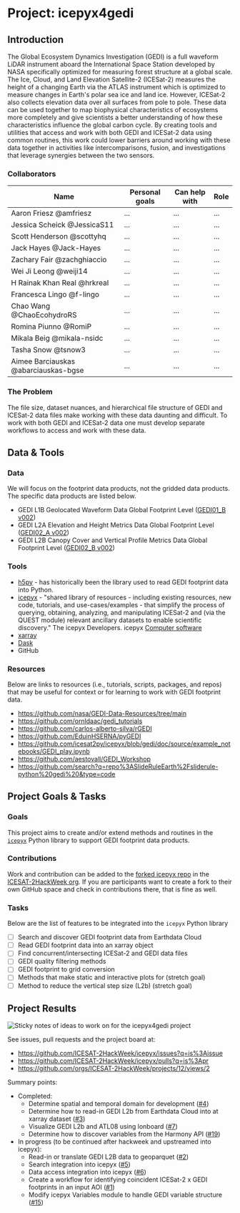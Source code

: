 # Project: icepyx4gedi

## Introduction

The Global Ecosystem Dynamics Investigation (GEDI) is a full waveform LiDAR instrument aboard the International Space Station developed by NASA specifically optimized for measuring forest structure at a global scale. The Ice, Cloud, and Land Elevation Satellite-2 (ICESat-2) measures the height of a changing Earth via the ATLAS instrument which is optimized to measure changes in Earth's polar sea ice and land ice. However, ICESat-2 also collects elevation data over all surfaces from pole to pole. These data can be used together to map biophysical characteristics of ecosystems more completely and give scientists a better understanding of how these characteristics influence the global carbon cycle. By creating tools and utilities that access and work with both GEDI and ICESat-2 data using common routines, this work could lower barriers around working with these data together in activities like intercomparisons, fusion, and investigations that leverage synergies between the two sensors. 


### Collaborators

| Name | Personal goals | Can help with | Role |
| ------------- | ------------- | ------------- | ------------- |
|Aaron Friesz @amfriesz|...|...|...|
|Jessica Scheick @JessicaS11|...|...|...|
|Scott Henderson @scottyhq|...|...|...|
|Jack Hayes @Jack-Hayes|...|...|...|
|Zachary Fair @zachghiaccio|...|...|...|
|Wei Ji Leong @weiji14|...|...|...|
|H Rainak Khan Real @hrkreal|...|...|...|
|Francesca Lingo @f-lingo|...|...|...|
|Chao Wang @ChaoEcohydroRS|...|...|...|
|Romina Piunno @RomiP|...|...|...|
|Mikala Beig @mikala-nsidc|...|...|...|
|Tasha Snow @tsnow3|...|...|...|
|Aimee Barciauskas @abarciauskas-bgse|...|...|...|



### The Problem

The file size, dataset nuances, and hierarchical file structure of GEDI and ICESat-2 data files make working with these data daunting and difficult. To work with both GEDI and ICESat-2 data one must develop separate workflows to access and work with these data.


## Data & Tools

### Data

We will focus on the footprint data products, not the gridded data products. The specific data products are listed below.

- GEDI L1B Geolocated Waveform Data Global Footprint Level ([GEDI01_B v002](https://doi.org/10.5067/GEDI/GEDI01_B.002)) 
- GEDI L2A Elevation and Height Metrics Data Global Footprint Level ([GEDI02_A v002](https://doi.org/10.5067/GEDI/GEDI02_A.002)) 
- GEDI L2B Canopy Cover and Vertical Profile Metrics Data Global Footprint Level ([GEDI02_B v002](https://doi.org/10.5067/GEDI/GEDI02_B.002))

### Tools

- [h5py](https://docs.h5py.org/en/stable/) - has historically been the library used to read GEDI footprint data into Python.
- [icepyx](https://icepyx.readthedocs.io/en/latest/) - "shared library of resources - including existing resources, new code, tutorials, and use-cases/examples - that simplify the process of querying, obtaining, analyzing, and manipulating ICESat-2 and (via the QUEST module) relevant ancillary datasets to enable scientific discovery." The icepyx Developers. icepyx [Computer software](https://github.com/icesat2py/icepyx)
- [xarray](https://docs.xarray.dev/en/stable/)
- [Dask](https://docs.dask.org/en/stable/)
- GitHub

### Resources

Below are links to resources (i.e., tutorials, scripts, packages, and repos) that may be useful for context or for learning to work with GEDI footprint data.

- https://github.com/nasa/GEDI-Data-Resources/tree/main
- https://github.com/ornldaac/gedi_tutorials
- https://github.com/carlos-alberto-silva/rGEDI
- https://github.com/EduinHSERNA/pyGEDI
- https://github.com/icesat2py/icepyx/blob/gedi/doc/source/example_notebooks/GEDI_play.ipynb
- https://github.com/aestovall/GEDI_Workshop
- https://github.com/search?q=repo%3ASlideRuleEarth%2Fsliderule-python%20gedi%20&type=code

## Project Goals & Tasks

### Goals

This project aims to create and/or extend methods and routines in the [`icepyx`](https://icepyx.readthedocs.io/en/latest/) Python library to support GEDI footprint data products.

### Contributions

Work and contribution can be added to the [forked icepyx repo](https://github.com/ICESAT-2HackWeek/icepyx) in the [ICESAT-2HackWeek org](https://github.com/ICESAT-2HackWeek). If you are participants want to create a fork to their own GitHub space and check in contributions there, that is fine as well. 

### Tasks

Below are the list of features to be integrated into the `icepyx` Python library

- [ ] Search and discover GEDI footprint data from Earthdata Cloud
- [ ] Read GEDI footprint data into an xarray object
- [ ] Find concurrent/intersecting ICESat-2 and GEDI data files 
- [ ] GEDI quality filtering methods
- [ ] GEDI footprint to grid conversion
- [ ] Methods that make static and interactive plots for (stretch goal)
- [ ] Method to reduce the vertical step size (L2b) (stretch goal)

## Project Results

![Sticky notes of ideas to work on for the icepyx4gedi project](https://github.com/user-attachments/assets/22f1f7bc-e08e-4108-aa5a-13f849f9d894)

See issues, pull requests and the project board at:
- https://github.com/ICESAT-2HackWeek/icepyx/issues?q=is%3Aissue
- https://github.com/ICESAT-2HackWeek/icepyx/pulls?q=is%3Apr
- https://github.com/orgs/ICESAT-2HackWeek/projects/12/views/2

Summary points:
- Completed:
  - Determine spatial and temporal domain for development ([#4](https://github.com/ICESAT-2HackWeek/icepyx/issues/4))
  - Determine how to read-in GEDI L2b from Earthdata Cloud into at xarray dataset ([#3](https://github.com/ICESAT-2HackWeek/icepyx/issues/3))
  - Visualize GEDI L2b and ATL08 using lonboard ([#7](https://github.com/ICESAT-2HackWeek/icepyx/issues/7))
  - Determine how to discover variables from the Harmony API ([#19](https://github.com/ICESAT-2HackWeek/icepyx/issues/19))
- In progress (to be continued after hackweek and upstreamed into icepyx):
  - Read-in or translate GEDI L2B data to geoparquet ([#2](https://github.com/ICESAT-2HackWeek/icepyx/issues/2))
  - Search integration into icepyx ([#5](https://github.com/ICESAT-2HackWeek/icepyx/issues/5))
  - Data access integration into icepyx ([#6](https://github.com/ICESAT-2HackWeek/icepyx/issues/6))
  - Create a workflow for identifying coincident ICESat-2 x GEDI footprints in an input AOI ([#1](https://github.com/ICESAT-2HackWeek/icepyx/issues/1))
  - Modify icepyx Variables module to handle GEDI variable structure ([#15](https://github.com/ICESAT-2HackWeek/icepyx/issues/15))
